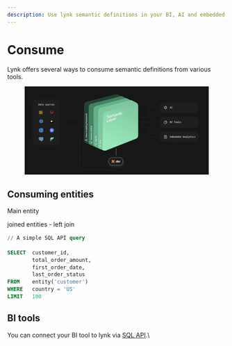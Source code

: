 ```yaml
---
description: Use lynk semantic definitions in your BI, AI and embedded analytics tools
---
```


# Consume

Lynk offers several ways to consume semantic definitions from various tools.&#x20;

<figure><img src="../../.gitbook/assets/image.png" alt=""><figcaption></figcaption></figure>

## Consuming entities

Main entity

joined entities - left join

```sql
// A simple SQL API query

SELECT  customer_id,
        total_order_amount,
        first_order_date,
        last_order_status
FROM    entity('customer') 
WHERE   country = 'US'
LIMIT   100
```

## BI tools

You can connect your BI tool to lynk via [SQL API](sql-api/).\
